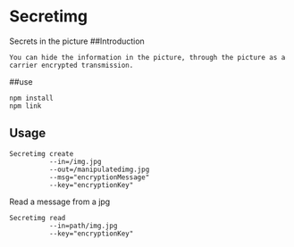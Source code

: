 # Secretimg
Secrets in the picture
##Introduction
```
You can hide the information in the picture, through the picture as a carrier encrypted transmission.
```
##use
```
npm install
npm link
```

## Usage
```shell
Secretimg create
          --in=/img.jpg
          --out=/manipulatedimg.jpg
          --msg="encryptionMessage"
          --key="encryptionKey"
```

Read a message from a jpg

```shell
Secretimg read
          --in=path/img.jpg
          --key="encryptionKey"
```
